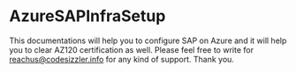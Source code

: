 # AzureSAPInfraSetup

This documentations will help you to configure SAP on Azure and it will help you to clear AZ120 certification as well. Please feel free to write for reachus@codesizzler.info for any kind of support. Thank you.
